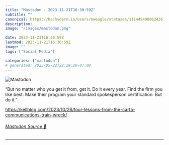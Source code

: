 ```yaml
---
title: "Mastodon - 2023-11-21T16:30:59Z"
subtitle: ""
canonical: https://hachyderm.io/users/mweagle/statuses/111449490062436768
description:
image: "/images/mastodon.png"

date: 2023-11-21T16:30:59Z
lastmod: 2023-11-21T16:30:59Z
image: ""
tags: ["Social Media"]

categories: ["mastodon"]
# generated: 2025-05-22T22:29:20-07:00
---
```

![Mastodon](/images/mastodon.png)

<p>“But no matter who you get it from, get it. Do it every year. Find the firm you like best. Make their program your standard spokesperson certification. But do it.”</p><p><a href="https://kellblog.com/2023/10/28/four-lessons-from-the-carta-communications-train-wreck/" target="_blank" rel="nofollow noopener noreferrer" translate="no"><span class="invisible">https://</span><span class="ellipsis">kellblog.com/2023/10/28/four-l</span><span class="invisible">essons-from-the-carta-communications-train-wreck/</span></a></p>


###### [Mastodon Source 🐘](https://hachyderm.io/@mweagle/111449490062436768)

___
